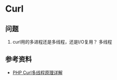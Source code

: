 # Curl

## 问题
1. curl用的多进程还是多线程，还是I/O复用？
多线程


## 参考资料
* [PHP Curl多线程原理详解](http://blog.csdn.net/zqtsx/article/details/17842851)
